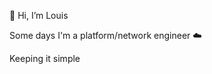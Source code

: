👋 Hi, I’m Louis

Some days I'm a platform/network engineer ☁️

Keeping it simple

<!---
louislef299/louislef299 is a ✨ special ✨ repository because its `README.md` (this file) appears on your GitHub profile.
You can click the Preview link to take a look at your changes.
--->
